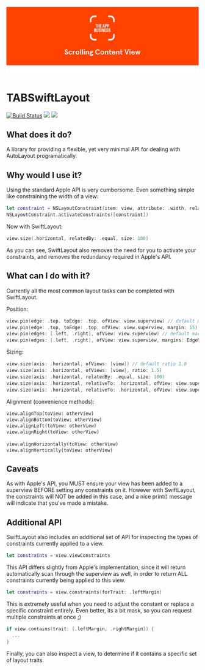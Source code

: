 ![The App Business](assets/logo.png)

# TABSwiftLayout

[![Build Status](https://travis-ci.org/theappbusiness/TABSwiftLayout.svg?branch=master)](https://travis-ci.org/theappbusiness/TABSwiftLayout)
[![](https://img.shields.io/cocoapods/v/TABSwiftLayout.svg)](https://cocoapods.org/pods/TABSwiftLayout)
[![](https://img.shields.io/cocoapods/p/TABSwiftLayout.svg?style=flat)](https://cocoapods.org/pods/TABSwiftLayout)

## What does it do?

A library for providing a flexible, yet very minimal API for dealing with AutoLayout programatically.

## Why would I use it?

Using the standard Apple API is very cumbersome. Even something simple like constraining the width of a view:

```swift
let constraint = NSLayoutConstraint(item: view, attribute: .width, relatedBy: .equal, toItem: view, attribute: .width, multiplier: 1, constant: 100)
NSLayoutConstraint.activateConstraints([constraint])
```

Now with SwiftLayout:

```swift
view.size(.horizontal, relatedBy: .equal, size: 100)
```

As you can see, SwiftLayout also removes the need for you to activate your constraints, and removes the redundancy required in Apple's API.

## What can I do with it?

Currently all the most common layout tasks can be completed with SwiftLayout.

Position:

```swift
view.pin(edge: .top, toEdge: .top, ofView: view.superview) // default margin 0
view.pin(edge: .top, toEdge: .top, ofView: view.superview, margin: 15)
view.pin(edges: [.left, .right], ofView: view.superview) // default margins (0, 0, 0, 0)
view.pin(edges: [.left, .right], ofView: view.superview, margins: EdgeMargins(top: 0, left: 15, bottom: 0, right: 15))
```

Sizing:

```swift
view.size(axis: .horizontal, ofViews: [view]) // default ratio 1.0
view.size(axis: .horizontal, ofViews: [view], ratio: 1.5)
view.size(axis: .horizontal, relatedBy: .equal, size: 100)
view.size(axis: .horizontal, relativeTo: .horizontal, ofView: view.superview) // default ratio 1.0
view.size(axis: .horizontal, relativeTo: .horizontal, ofView: view.superview, ratio: 0.5)
```

Alignment (convenience methods):

```
view.alignTop(toView: otherView)
view.alignBottom(toView: otherView)
view.alignLeft(toView: otherView)
view.alignRight(toView: otherView)

view.alignHorizontally(toView: otherView)
view.alignVertically(toView: otherView)
```

## Caveats

As with Apple's API, you MUST ensure your view has been added to a superview BEFORE setting any constraints on it. However with SwiftLayout, the constraints will NOT be added in this case, and a nice print() message will indicate that you've made a mistake.

## Additional API

SwiftLayout also includes an additional set of API for inspecting the types of constraints currently applied to a view. 

```swift
let constraints = view.viewConstraints
```

This API differs slightly from Apple's implementation, since it will return automatically scan through the superview as well, in order to return ALL constraints currently being applied to this view.

```swift
let constraints = view.constraints(forTrait: .leftMargin)
```

This is extremely useful when you need to adjust the constant or replace a specific constraint entirely. Even better, its a bit mask, so you can request multiple constraints at once ;)

```swift
if view.contains(trait: [.leftMargin, .rightMargin]) {
  ...
}
```

Finally, you can also inspect a view, to determine if it contains a specific set of layout traits.
